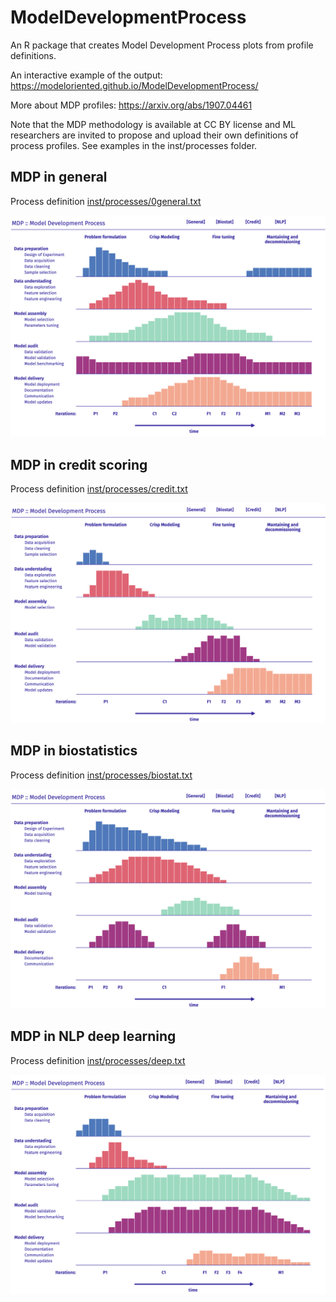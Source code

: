 # ModelDevelopmentProcess

An R package that creates Model Development Process plots from profile definitions.

An interactive example of the output:
https://modeloriented.github.io/ModelDevelopmentProcess/

More about MDP profiles: https://arxiv.org/abs/1907.04461

Note that the MDP methodology is available at CC BY license and ML researchers are invited to propose and upload their own definitions of process profiles.  See examples in the inst/processes folder.

## MDP in general

Process definition [inst/processes/0general.txt](inst/processes/0general.txt)

![misc/mini_general.png](misc/mini_general.png)


## MDP in credit scoring

Process definition [inst/processes/credit.txt](inst/processes/credit.txt)

![misc/mini_credit.png](misc/mini_credit.png)

## MDP in biostatistics

Process definition [inst/processes/biostat.txt](inst/processes/biostat.txt)

![misc/mini_biostat.png](misc/mini_biostat.png)

## MDP in NLP deep learning

Process definition [inst/processes/deep.txt](inst/processes/deep.txt)

![misc/mini_nlp.png](misc/mini_nlp.png)
